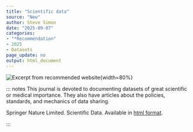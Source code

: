 ```yaml
---
title: "Scientific data"
source: "New"
author: Steve Simon
date: "2025-09-07"
categories:
- "*Recommendation"
- 2025
- Datasets
page_update: no
output: html_document
---
```


![](http://www.pmean.com/new-images/25/scientific-data-01.png "Excerpt from recommended website"){width=80%}

::: notes
This journal is devoted to documenting datasets of great scientific or medical importance. They also have articles about the policies, standards, and mechanics of data sharing.

Springer Nature Limited. Scientific Data. Available in [html format][ref-nature-nodate].

[ref-nature-nodate]: https://www.nature.com/sdata/
:::